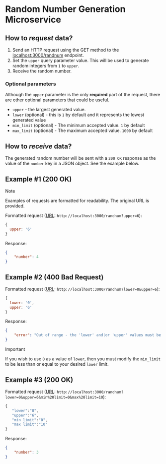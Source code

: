 # Random Number Generation Microservice

## How to _request_ data?
1. Send an HTTP request using the GET method to the [localhost:3000/randnum](http://localhost:3000/randnum) endpoint.
2. Set the `upper` query parameter value. This will be used to generate random integers from `1` to `upper`.
3. Receive the random number.

### Optional parameters
Although the `upper` parameter is the only **required** part of the request, there are other optional parameters that could be useful.
- `upper` - the largest generated value. 
- `lower` (optional) - this is `1` by default and it represents the lowest generated value
- `min_limit` (optional) - The minimum accepted value. `1` by default
- `max_limit` (optional) - The maximum accepted value. `1000` by default

## How to _receive_ data?
The generated random number will be sent with a `200 OK` response as the value of the `number` key in a JSON object. See the example below.

## Example #1 (200 OK)
> [!NOTE]
> Examples of requests are formatted for readability. The original URL is provided.

Formatted request ([URL](http://localhost:3000/randnum?upper=6): `http://localhost:3000/randnum?upper=6`):
```javascript
{
  upper: '6'
}
```

Response:
```JSON
{
    "number": 4
}
```


## Example #2 (400 Bad Request)
Formatted request ([URL](http://localhost:3000/randnum?lower=0&upper=6): `http://localhost:3000/randnum?lower=0&upper=6`): 
```javascript
{
  lower: '0',
  upper: '6'
}
```
Response:
```JSON
{
    "error": "Out of range - the 'lower' and|or 'upper' values must be in the closed range [1 - 1000]."
}
```
> [!IMPORTANT]
> If you wish to use `0` as a value of `lower`, then you must modify the `min_limit` to be less than or equal to your desired `lower` limit.


## Example #3 (200 OK)
Formatted request ([URL](http://localhost:3000/randnum?lower=0&upper=6&min%20limit=0&max%20limit=10): `http://localhost:3000/randnum?lower=0&upper=6&min%20limit=0&max%20limit=10`):
```javascript
{
   "lower":"0",
   "upper":"6",
   "min limit":"0",
   "max limit":"10"
}
```
Response:
```JSON
{
    "number": 3
}
```
